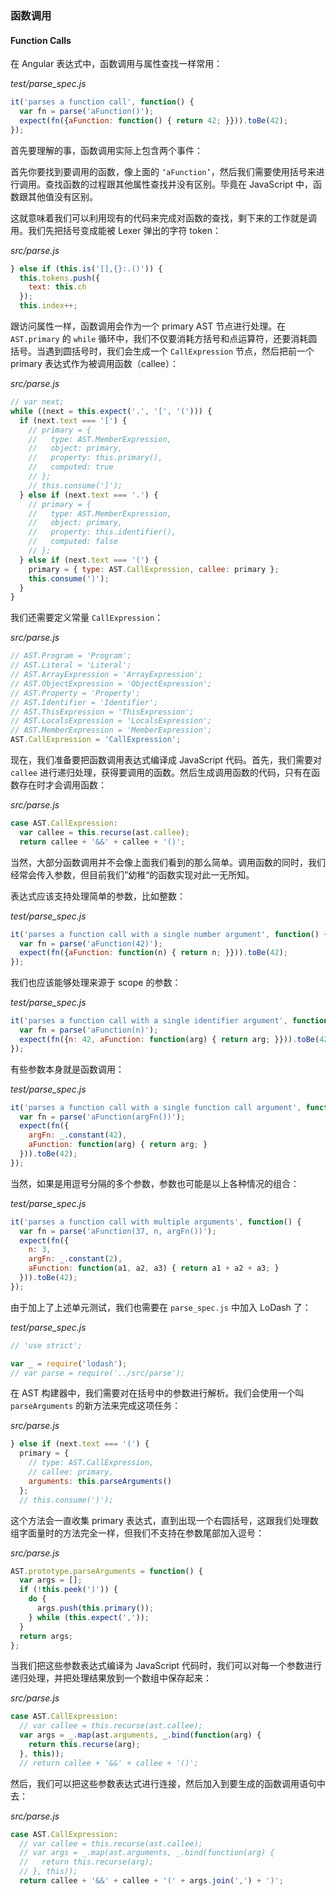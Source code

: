 ### 函数调用
#### Function Calls

在 Angular 表达式中，函数调用与属性查找一样常用：

_test/parse_spec.js_

```js
it('parses a function call', function() {
  var fn = parse('aFunction()');
  expect(fn({aFunction: function() { return 42; }})).toBe(42);
});
```

首先要理解的事，函数调用实际上包含两个事件：

首先你要找到要调用的函数，像上面的 `‘aFunction’`，然后我们需要使用括号来进行调用。查找函数的过程跟其他属性查找并没有区别。毕竟在 JavaScript 中，函数跟其他值没有区别。

这就意味着我们可以利用现有的代码来完成对函数的查找，剩下来的工作就是调用。我们先把括号变成能被 Lexer 弹出的字符 token：

_src/parse.js_

```js
} else if (this.is('[],{}:.()')) {
  this.tokens.push({
    text: this.ch
  });
  this.index++;
```

跟访问属性一样，函数调用会作为一个 primary AST 节点进行处理。在 `AST.primary` 的 `while` 循环中，我们不仅要消耗方括号和点运算符，还要消耗圆括号。当遇到圆括号时，我们会生成一个 `CallExpression` 节点，然后把前一个 primary 表达式作为被调用函数（callee）：

_src/parse.js_

```js
// var next;
while ((next = this.expect('.', '[', '('))) {
  if (next.text === '[') {
    // primary = {
    //   type: AST.MemberExpression,
    //   object: primary,
    //   property: this.primary(),
    //   computed: true
    // };
    // this.consume(']');
  } else if (next.text === '.') {
    // primary = {
    //   type: AST.MemberExpression,
    //   object: primary,
    //   property: this.identifier(),
    //   computed: false
    // };
  } else if (next.text === '(') {
    primary = { type: AST.CallExpression, callee: primary };
    this.consume(')');
  }
}
```

我们还需要定义常量 `CallExpression`：

_src/parse.js_

```js
// AST.Program = 'Program';
// AST.Literal = 'Literal';
// AST.ArrayExpression = 'ArrayExpression';
// AST.ObjectExpression = 'ObjectExpression';
// AST.Property = 'Property';
// AST.Identifier = 'Identifier';
// AST.ThisExpression = 'ThisExpression';
// AST.LocalsExpression = 'LocalsExpression';
// AST.MemberExpression = 'MemberExpression';
AST.CallExpression = 'CallExpression';
```

现在，我们准备要把函数调用表达式编译成 JavaScript 代码。首先，我们需要对 `callee` 进行递归处理，获得要调用的函数。然后生成调用函数的代码，只有在函数存在时才会调用函数：

_src/parse.js_

```js
case AST.CallExpression:
  var callee = this.recurse(ast.callee);
  return callee + '&&' + callee + '()';
```

当然，大部分函数调用并不会像上面我们看到的那么简单。调用函数的同时，我们经常会传入参数，但目前我们”幼稚“的函数实现对此一无所知。

表达式应该支持处理简单的参数，比如整数：

_test/parse_spec.js_

```js
it('parses a function call with a single number argument', function() {
  var fn = parse('aFunction(42)');
  expect(fn({aFunction: function(n) { return n; }})).toBe(42);
});
```

我们也应该能够处理来源于 scope 的参数：

_test/parse_spec.js_

```js
it('parses a function call with a single identifier argument', function() {
  var fn = parse('aFunction(n)');
  expect(fn({n: 42, aFunction: function(arg) { return arg; }})).toBe(42);
});
```

有些参数本身就是函数调用：

_test/parse_spec.js_

```js
it('parses a function call with a single function call argument', function() {
  var fn = parse('aFunction(argFn())');
  expect(fn({
    argFn: _.constant(42),
    aFunction: function(arg) { return arg; }
  })).toBe(42);
});
```

当然，如果是用逗号分隔的多个参数，参数也可能是以上各种情况的组合：

_test/parse_spec.js_

```js
it('parses a function call with multiple arguments', function() {
  var fn = parse('aFunction(37, n, argFn())');
  expect(fn({
    n: 3,
    argFn: _.constant(2),
    aFunction: function(a1, a2, a3) { return a1 + a2 + a3; }
  })).toBe(42);
});
```

由于加上了上述单元测试，我们也需要在 `parse_spec.js` 中加入 LoDash 了：

_test/parse_spec.js_

```js
// 'use strict';

var _ = require('lodash');
// var parse = require('../src/parse');
```

在 AST 构建器中，我们需要对在括号中的参数进行解析。我们会使用一个叫 `parseArguments` 的新方法来完成这项任务：

_src/parse.js_

```js
} else if (next.text === '(') { 
  primary = {
    // type: AST.CallExpression,
    // callee: primary,
    arguments: this.parseArguments()
  }; 
  // this.consume(')');
```

这个方法会一直收集 primary 表达式，直到出现一个右圆括号，这跟我们处理数组字面量时的方法完全一样，但我们不支持在参数尾部加入逗号：

_src/parse.js_

```js
AST.prototype.parseArguments = function() {
  var args = [];
  if (!this.peek(')')) {
    do {
      args.push(this.primary());
    } while (this.expect(','));
  }
  return args;
};
```

当我们把这些参数表达式编译为 JavaScript 代码时，我们可以对每一个参数进行递归处理，并把处理结果放到一个数组中保存起来：

_src/parse.js_

```js
case AST.CallExpression:
  // var callee = this.recurse(ast.callee);
  var args = _.map(ast.arguments, _.bind(function(arg) {
    return this.recurse(arg);
  }, this));
  // return callee + '&&' + callee + '()';
```

然后，我们可以把这些参数表达式进行连接，然后加入到要生成的函数调用语句中去：

_src/parse.js_

```js
case AST.CallExpression:
  // var callee = this.recurse(ast.callee);
  // var args = _.map(ast.arguments, _.bind(function(arg) {
  //   return this.recurse(arg);
  // }, this));
  return callee + '&&' + callee + '(' + args.join(',') + ')';
```